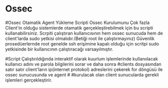 # Ossec
#Ossec Otamatik Agent Yükleme Scripti 
Ossec Kurulumunu Çok fazla Client'in olduğu sistemlerde  otamatik gerçekleştirebilmek için bu scripti kullanabilirsiniz.
Scrpiti çalıştıran kullanıcısının hem ossec sunucuda hem de client'larda sudo yetkisi olmalıdır.(Betiği root ile çalıştırmayınız)
Güvenlik prosedüerlernde root genelde ssh erişimine kapalı olduğu için scritpi sudo yetkisinde bir kullanıcının çalıştıracağı varsayılmıştır.

#Script Çalıştırıldığında interaktif olarak kuurlum işlemlerinde kullanıılacak kullanıcı adını ve parola bilgilerini sorar ve daha sonra #clients dosyasından satır satır client'ların ip(internet protokol) adreslerini çekerek for döngüsü ile ossec sunucusunda ve agent #
#kurulacak olan client sunucularda gerekli işlemleri gerçekleştirir.



